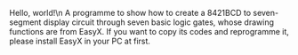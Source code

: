 Hello, world!\n
A programme to show how to create a 8421BCD to seven-segment display circuit through seven basic logic gates, whose drawing functions are from EasyX.
If you want to copy its codes and reprogramme it, please install EasyX in your PC at first.
